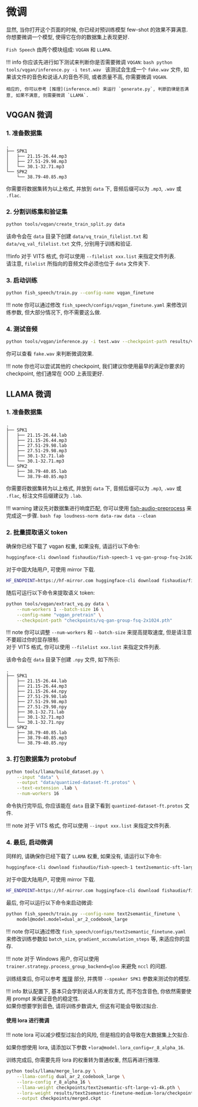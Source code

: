 # 微调

显然, 当你打开这个页面的时候, 你已经对预训练模型 few-shot 的效果不算满意. 你想要微调一个模型, 使得它在你的数据集上表现更好.  

`Fish Speech` 由两个模块组成: `VQGAN` 和 `LLAMA`. 

!!! info 
    你应该先进行如下测试来判断你是否需要微调 `VQGAN`:
    ```bash
    python tools/vqgan/inference.py -i test.wav
    ```
    该测试会生成一个 `fake.wav` 文件, 如果该文件的音色和说话人的音色不同, 或者质量不高, 你需要微调 `VQGAN`.

    相应的, 你可以参考 [推理](inference.md) 来运行 `generate.py`, 判断韵律是否满意, 如果不满意, 则需要微调 `LLAMA`.

## VQGAN 微调
### 1. 准备数据集

```
.
├── SPK1
│   ├── 21.15-26.44.mp3
│   ├── 27.51-29.98.mp3
│   └── 30.1-32.71.mp3
└── SPK2
    └── 38.79-40.85.mp3
```

你需要将数据集转为以上格式, 并放到 `data` 下, 音频后缀可以为 `.mp3`, `.wav` 或 `.flac`.

### 2. 分割训练集和验证集

```bash
python tools/vqgan/create_train_split.py data
```

该命令会在 `data` 目录下创建 `data/vq_train_filelist.txt` 和 `data/vq_val_filelist.txt` 文件, 分别用于训练和验证.  

!!!info
    对于 VITS 格式, 你可以使用 `--filelist xxx.list` 来指定文件列表.  
    请注意, `filelist` 所指向的音频文件必须也位于 `data` 文件夹下.

### 3. 启动训练

```bash
python fish_speech/train.py --config-name vqgan_finetune
```

!!! note
    你可以通过修改 `fish_speech/configs/vqgan_finetune.yaml` 来修改训练参数, 但大部分情况下, 你不需要这么做.

### 4. 测试音频
    
```bash
python tools/vqgan/inference.py -i test.wav --checkpoint-path results/vqgan_finetune/checkpoints/step_000010000.ckpt
```

你可以查看 `fake.wav` 来判断微调效果.

!!! note
    你也可以尝试其他的 checkpoint, 我们建议你使用最早的满足你要求的 checkpoint, 他们通常在 OOD 上表现更好.

## LLAMA 微调
### 1. 准备数据集

```
.
├── SPK1
│   ├── 21.15-26.44.lab
│   ├── 21.15-26.44.mp3
│   ├── 27.51-29.98.lab
│   ├── 27.51-29.98.mp3
│   ├── 30.1-32.71.lab
│   └── 30.1-32.71.mp3
└── SPK2
    ├── 38.79-40.85.lab
    └── 38.79-40.85.mp3
```

你需要将数据集转为以上格式, 并放到 `data` 下, 音频后缀可以为 `.mp3`, `.wav` 或 `.flac`, 标注文件后缀建议为 `.lab`.

!!! warning
    建议先对数据集进行响度匹配, 你可以使用 [fish-audio-preprocess](https://github.com/fishaudio/audio-preprocess) 来完成这一步骤. 
    ```bash
    fap loudness-norm data-raw data --clean
    ```

### 2. 批量提取语义 token

确保你已经下载了 vqgan 权重, 如果没有, 请运行以下命令:

```bash
huggingface-cli download fishaudio/fish-speech-1 vq-gan-group-fsq-2x1024.pth --local-dir checkpoints
```

对于中国大陆用户, 可使用 mirror 下载.

```bash
HF_ENDPOINT=https://hf-mirror.com huggingface-cli download fishaudio/fish-speech-1 vq-gan-group-fsq-2x1024.pth --local-dir checkpoints
```

随后可运行以下命令来提取语义 token:

```bash
python tools/vqgan/extract_vq.py data \
    --num-workers 1 --batch-size 16 \
    --config-name "vqgan_pretrain" \
    --checkpoint-path "checkpoints/vq-gan-group-fsq-2x1024.pth"
```

!!! note
    你可以调整 `--num-workers` 和 `--batch-size` 来提高提取速度, 但是请注意不要超过你的显存限制.  
    对于 VITS 格式, 你可以使用 `--filelist xxx.list` 来指定文件列表.

该命令会在 `data` 目录下创建 `.npy` 文件, 如下所示:

```
.
├── SPK1
│   ├── 21.15-26.44.lab
│   ├── 21.15-26.44.mp3
│   ├── 21.15-26.44.npy
│   ├── 27.51-29.98.lab
│   ├── 27.51-29.98.mp3
│   ├── 27.51-29.98.npy
│   ├── 30.1-32.71.lab
│   ├── 30.1-32.71.mp3
│   └── 30.1-32.71.npy
└── SPK2
    ├── 38.79-40.85.lab
    ├── 38.79-40.85.mp3
    └── 38.79-40.85.npy
```

### 3. 打包数据集为 protobuf

```bash
python tools/llama/build_dataset.py \
    --input "data" \
    --output "data/quantized-dataset-ft.protos" \
    --text-extension .lab \
    --num-workers 16
```

命令执行完毕后, 你应该能在 `data` 目录下看到 `quantized-dataset-ft.protos` 文件.

!!! note
    对于 VITS 格式, 你可以使用 `--input xxx.list` 来指定文件列表.

### 4. 最后, 启动微调

同样的, 请确保你已经下载了 `LLAMA` 权重, 如果没有, 请运行以下命令:

```bash
huggingface-cli download fishaudio/fish-speech-1 text2semantic-sft-large-v1-4k.pth --local-dir checkpoints
```

对于中国大陆用户, 可使用 mirror 下载.

```bash
HF_ENDPOINT=https://hf-mirror.com huggingface-cli download fishaudio/fish-speech-1 text2semantic-sft-large-v1-4k.pth --local-dir checkpoints
```

最后, 你可以运行以下命令来启动微调:

```bash
python fish_speech/train.py --config-name text2semantic_finetune \
    model@model.model=dual_ar_2_codebook_large
```

!!! note
    你可以通过修改 `fish_speech/configs/text2semantic_finetune.yaml` 来修改训练参数如 `batch_size`, `gradient_accumulation_steps` 等, 来适应你的显存.

!!! note
    对于 Windows 用户, 你可以使用 `trainer.strategy.process_group_backend=gloo` 来避免 `nccl` 的问题.

训练结束后, 你可以参考 [推理](inference.md) 部分, 并携带 `--speaker SPK1` 参数来测试你的模型.

!!! info
    默认配置下, 基本只会学到说话人的发音方式, 而不包含音色, 你依然需要使用 prompt 来保证音色的稳定性.  
    如果你想要学到音色, 请将训练步数调大, 但这有可能会导致过拟合.

#### 使用 lora 进行微调
!!! note
    lora 可以减少模型过拟合的风险, 但是相应的会导致在大数据集上欠拟合.   

如果你想使用 lora, 请添加以下参数 `+lora@model.lora_config=r_8_alpha_16`.  

训练完成后, 你需要先将 lora 的权重转为普通权重, 然后再进行推理.

```bash
python tools/llama/merge_lora.py \
    --llama-config dual_ar_2_codebook_large \
    --lora-config r_8_alpha_16 \
    --llama-weight checkpoints/text2semantic-sft-large-v1-4k.pth \
    --lora-weight results/text2semantic-finetune-medium-lora/checkpoints/step_000000200.ckpt \
    --output checkpoints/merged.ckpt
```
